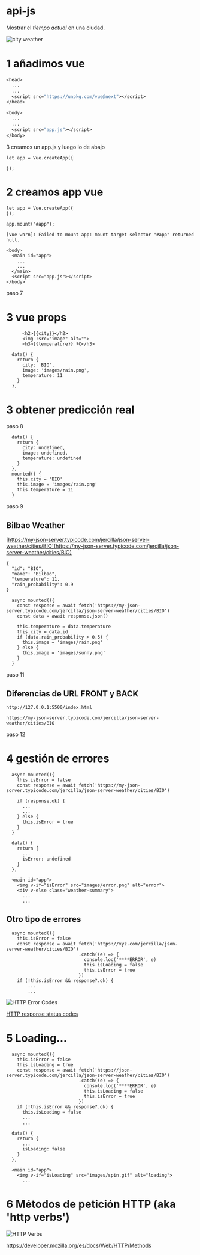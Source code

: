 # api-js

Mostrar el *tiempo actual* en una ciudad.

![city weather](preview.png)


# 1 añadimos vue

```1
<head>
  ...
  ...
  <script src="https://unpkg.com/vue@next"></script>
</head>
```

```2
<body>
  ...
  ...
  <script src="app.js"></script>
</body>
```
3 creamos un app.js y luego lo de abajo
```
let app = Vue.createApp({

});
```

# 2 creamos app vue

```
let app = Vue.createApp({
});

app.mount("#app");
```

`[Vue warn]: Failed to mount app: mount target selector "#app" returned null.`

```
<body>
  <main id="app">
    ...
    ...
  </main>
  <script src="app.js"></script>
</body>
```
paso 7
# 3 vue props

```
      <h2>{{city}}</h2>
      <img :src="image" alt="">
      <h3>{{temperature}} ºC</h3>
```

```
  data() {
    return {
      city: 'BIO',
      image: 'images/rain.png',
      temperature: 11
    }
  },
```

# 3 obtener predicción real
paso 8
```
  data() {
    return {
      city: undefined,
      image: undefined,
      temperature: undefined
    }
  },
  mounted() {
    this.city = 'BIO'
    this.image = 'images/rain.png'
    this.temperature = 11
  }
```
paso 9
## Bilbao Weather

[https://my-json-server.typicode.com/jercilla/json-server-weather/cities/BIO](https://my-json-server.typicode.com/jercilla/json-server-weather/cities/BIO)

```
{
  "id": "BIO",
  "name": "Bilbao",
  "temperature": 11,
  "rain_probability": 0.9
}
```

```
  async mounted(){
    const response = await fetch('https://my-json-server.typicode.com/jercilla/json-server-weather/cities/BIO')
    const data = await response.json()
    
    this.temperature = data.temperature
    this.city = data.id
    if (data.rain_probability > 0.5) {
      this.image = 'images/rain.png'
    } else {
      this.image = 'images/sunny.png'
    }
  }
```
paso 11

## Diferencias de URL FRONT y BACK

`http://127.0.0.1:5500/index.html`

`https://my-json-server.typicode.com/jercilla/json-server-weather/cities/BIO`

paso 12
# 4 gestión de errores


```
  async mounted(){
    this.isError = false
    const response = await fetch('https://my-json-sorver.typicode.com/jercilla/json-server-weather/cities/BIO')
    
    if (response.ok) {
      ...
      ...
    } else {
      this.isError = true
    }
  }
```

```
  data() {
    return {
      ...
      isError: undefined      
    }
  },
```

```
  <main id="app">
    <img v-if="isError" src="images/error.png" alt="error">
    <div v-else class="weather-summary">
      ...
      ...
```

## Otro tipo de errores

```
  async mounted(){
    this.isError = false
    const response = await fetch('https://xyz.com/jercilla/json-server-weather/cities/BIO')
                           .catch((e) => {
                             console.log('****ERROR', e)
                             this.isLoading = false
                             this.isError = true
                           })    
    if (!this.isError && response?.ok) {
        ...
        ...
```

![HTTP Error Codes](HTTP-Error-Codes.jpg)

[HTTP response status codes](https://developer.mozilla.org/en-US/docs/Web/HTTP/Status
)


# 5 Loading...


```
  async mounted(){
    this.isError = false
    this.isLoading = true
    const response = await fetch('https://json-server.typicode.com/jercilla/json-server-weather/cities/BIO')
                           .catch((e) => {
                             console.log('****ERROR', e)
                             this.isLoading = false
                             this.isError = true
                           })    
    if (!this.isError && response?.ok) {
      this.isLoading = false
      ...
      ...
```

```
  data() {
    return {
      ...
      isLoading: false   
    }
  },

```

```
  <main id="app">
    <img v-if="isLoading" src="images/spin.gif" alt="loading">
      ...
```

# 6 Métodos de petición HTTP (aka 'http verbs')

![HTTP Verbs](HTTP-verbs.png)

https://developer.mozilla.org/es/docs/Web/HTTP/Methods